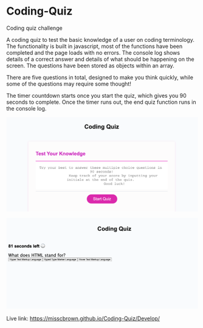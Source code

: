 # Coding-Quiz
Coding quiz challenge

A coding quiz to test the basic knowledge of a user on coding terminology. The functionality is built in javascript, most of the functions have been completed and the page loads with no errors. The console log shows details of a correct answer and details of what should be happening on the screen. The questions have been stored as objects within an array. 

There are five questions in total, designed to make you think quickly, while some of the questions may require some thought! 

The timer countdown starts once you start the quiz, which gives you 90 seconds to complete. Once the timer runs out, the end quiz function runs in the console log.

![screenshot](/Develop/Assets/Images/screenshot1.png)

![screenshot](/Develop/Assets/Images/screenshot2.png)

Live link: https://misscbrown.github.io/Coding-Quiz/Develop/